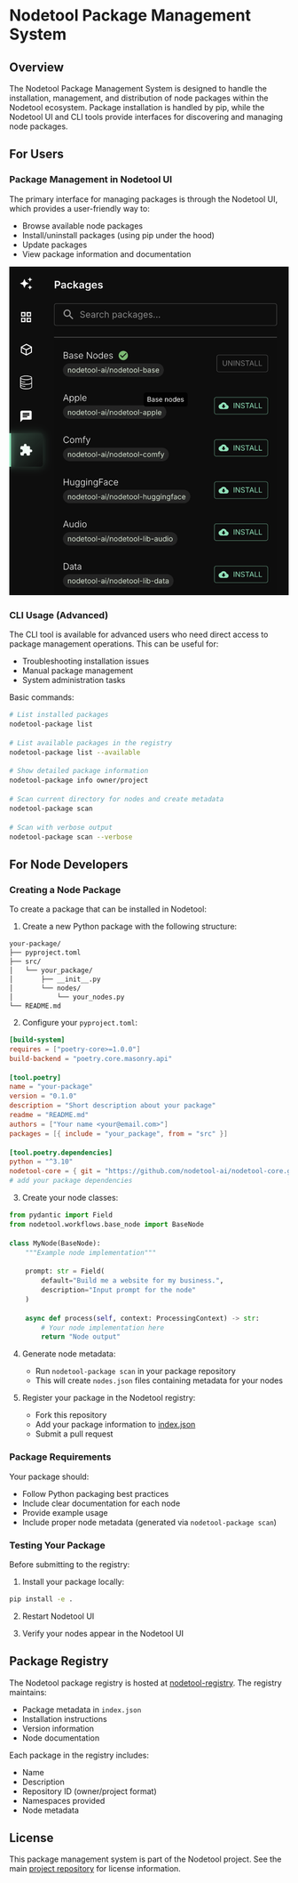 # Nodetool Package Management System

## Overview

The Nodetool Package Management System is designed to handle the installation, management, and distribution of node packages within the Nodetool ecosystem. Package installation is handled by pip, while the Nodetool UI and CLI tools provide interfaces for discovering and managing node packages.

## For Users

### Package Management in Nodetool UI

The primary interface for managing packages is through the Nodetool UI, which provides a user-friendly way to:

- Browse available node packages
- Install/uninstall packages (using pip under the hood)
- Update packages
- View package information and documentation

![Packages](packages.png)

### CLI Usage (Advanced)

The CLI tool is available for advanced users who need direct access to package management operations. This can be useful for:

- Troubleshooting installation issues
- Manual package management
- System administration tasks

Basic commands:

```bash
# List installed packages
nodetool-package list

# List available packages in the registry
nodetool-package list --available

# Show detailed package information
nodetool-package info owner/project

# Scan current directory for nodes and create metadata
nodetool-package scan

# Scan with verbose output
nodetool-package scan --verbose
```

## For Node Developers

### Creating a Node Package

To create a package that can be installed in Nodetool:

1. Create a new Python package with the following structure:

```
your-package/
├── pyproject.toml
├── src/
│   └── your_package/
│       ├── __init__.py
│       └── nodes/
│           └── your_nodes.py
└── README.md
```

2. Configure your `pyproject.toml`:

```toml
[build-system]
requires = ["poetry-core>=1.0.0"]
build-backend = "poetry.core.masonry.api"

[tool.poetry]
name = "your-package"
version = "0.1.0"
description = "Short description about your package"
readme = "README.md"
authors = ["Your name <your@email.com>"]
packages = [{ include = "your_package", from = "src" }]

[tool.poetry.dependencies]
python = "^3.10"
nodetool-core = { git = "https://github.com/nodetool-ai/nodetool-core.git", rev = "main" }
# add your package dependencies
```

3. Create your node classes:

```python
from pydantic import Field
from nodetool.workflows.base_node import BaseNode

class MyNode(BaseNode):
    """Example node implementation"""

    prompt: str = Field(
        default="Build me a website for my business.",
        description="Input prompt for the node"
    )

    async def process(self, context: ProcessingContext) -> str:
        # Your node implementation here
        return "Node output"
```

4. Generate node metadata:

   - Run `nodetool-package scan` in your package repository
   - This will create `nodes.json` files containing metadata for your nodes

5. Register your package in the Nodetool registry:
   - Fork this repository
   - Add your package information to [index.json](index.json)
   - Submit a pull request

### Package Requirements

Your package should:

- Follow Python packaging best practices
- Include clear documentation for each node
- Provide example usage
- Include proper node metadata (generated via `nodetool-package scan`)

### Testing Your Package

Before submitting to the registry:

1. Install your package locally:

```bash
pip install -e .
```

2. Restart Nodetool UI

3. Verify your nodes appear in the Nodetool UI

## Package Registry

The Nodetool package registry is hosted at [nodetool-registry](https://github.com/nodetool-ai/nodetool-registry). The registry maintains:

- Package metadata in `index.json`
- Installation instructions
- Version information
- Node documentation

Each package in the registry includes:

- Name
- Description
- Repository ID (owner/project format)
- Namespaces provided
- Node metadata

## License

This package management system is part of the Nodetool project. See the main [project repository](https://github.com/nodetool-ai/nodetool) for license information.
